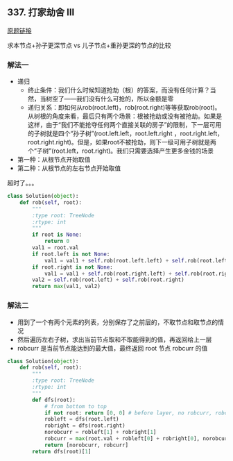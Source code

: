 ## 337. 打家劫舍 III

[原题链接](https://leetcode-cn.com/problems/house-robber-iii/description/)

求本节点+孙子更深节点 vs 儿子节点+重孙更深的节点的比较

### 解法一

- 递归
    - 终止条件：我们什么时候知道抢劫（根）的答案，而没有任何计算？当然，当树空了——我们没有什么可抢的，所以金额是零
    - 递归关系：即如何从rob(root.left)，rob(root.right)等等获取rob(root)。从树根的角度来看，最后只有两个场景：根被抢劫或没有被抢劫。如果是这样，由于“我们不能抢夺任何两个直接关联的房子”的限制，下一层可用的子树就是四个“孙子树”(root.left.left，root.left.right ，root.right.left，root.right.right)。但是，如果root不被抢劫，则下一级可用子树就是两个“子树”(root.left，root.right)。我们只需要选择产生更多金钱的场景
- 第一种：从根节点开始取值
- 第二种：从根节点的左右节点开始取值

超时了。。。

```python
class Solution(object):
    def rob(self, root):
        """
        :type root: TreeNode
        :rtype: int
        """
        if root is None:
            return 0
        val1 = root.val
        if root.left is not None:
            val1 = val1 + self.rob(root.left.left) + self.rob(root.left.right)
        if root.right is not None:
            val1 = val1 + self.rob(root.right.left) + self.rob(root.right.right)
        val2 = self.rob(root.left) + self.rob(root.right)
        return max(val1, val2)
```

### 解法二

- 用到了一个有两个元素的列表，分别保存了之前层的，不取节点和取节点的情况
- 然后遍历左右子树，求出当前节点取和不取能得到的值，再返回给上一层
- robcurr 是当前节点能达到的最大值，最终返回 root 节点 robcurr 的值

```python
class Solution(object):
    def rob(self, root):
        """
        :type root: TreeNode
        :rtype: int
        """
        def dfs(root):
            # from bottom to top
            if not root: return [0, 0] # before layer, no robcurr, robcurr
            robleft = dfs(root.left)
            robright = dfs(root.right)
            norobcurr = robleft[1] + robright[1]
            robcurr = max(root.val + robleft[0] + robright[0], norobcurr)
            return [norobcurr, robcurr]
        return dfs(root)[1]
```

